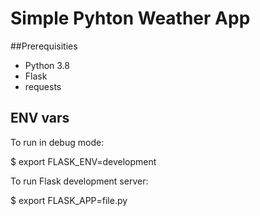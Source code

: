# Simple Pyhton Weather App

##Prerequisities

- Python 3.8
- Flask
- requests

## ENV vars

To run in debug mode:

$ export FLASK_ENV=development

To run Flask development server:

$ export FLASK_APP=file.py